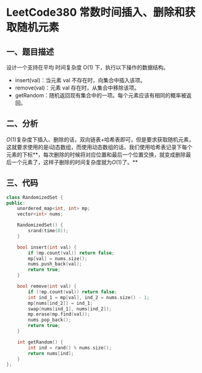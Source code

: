 # LeetCode380 常数时间插入、删除和获取随机元素

## 一、题目描述

设计一个支持在平均 时间复杂度 O(1) 下，执行以下操作的数据结构。

+ insert(val)：当元素 val 不存在时，向集合中插入该项。
+ remove(val)：元素 val 存在时，从集合中移除该项。
+ getRandom：随机返回现有集合中的一项。每个元素应该有相同的概率被返回。



## 二、分析

$O(1)$复杂度下插入、删除的话，双向链表+哈希表即可，但是要求获取随机元素，这就要求使用的是i动态数组，而使用动态数组的话，我们使用哈希表记录下每个元素的下标**，每次删除的时候将对应位置和最后一个位置交换，就变成删除最后一个元素了，这样子删除的时间复杂度就为$O(1)$了。**



## 三、代码

```c++
class RandomizedSet {
public:
    unordered_map<int, int> mp;
    vector<int> nums;

    RandomizedSet() {
        srand(time(0));
    }

    bool insert(int val) {
        if (mp.count(val)) return false;
        mp[val] = nums.size();
        nums.push_back(val);
        return true;
    }

    bool remove(int val) {
        if (!mp.count(val)) return false;
        int ind_1 = mp[val], ind_2 = nums.size() - 1;
        mp[nums[ind_2]] = ind_1;
        swap(nums[ind_1], nums[ind_2]);
        mp.erase(mp.find(val));
        nums.pop_back();
        return true;
    }

    int getRandom() {
        int ind = rand() % nums.size();
        return nums[ind];
    }
};
```



